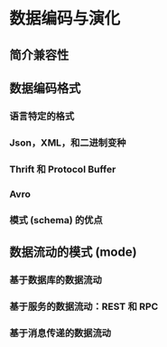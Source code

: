 # 数据编码与演化
## 简介兼容性

## 数据编码格式
### 语言特定的格式
### Json，XML，和二进制变种
### Thrift 和 Protocol Buffer
### Avro
### 模式 (schema) 的优点

## 数据流动的模式 (mode)
### 基于数据库的数据流动
### 基于服务的数据流动：REST 和 RPC
### 基于消息传递的数据流动